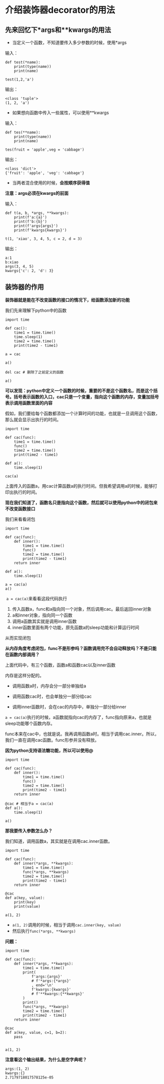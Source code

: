 # 介绍装饰器decorator的用法

## 先来回忆下*args和**kwargs的用法

- 当定义一个函数，不知道要传入多少参数的时候，使用*args

输入：

```
def test(*name):
    print(type(name))
    print(name)

test(1,2,'a')
```

输出：

```
<class 'tuple'>
(1, 2, 'a')
```

- 如果想向函数中传入一些属性，可以使用**kwargs

输入：

```
def tes(**name):
    print(type(name))
    print(name)
    
tes(fruit = 'apple',veg = 'cabbage')
```

输出：

```
<class 'dict'>
{'fruit': 'apple', 'veg': 'cabbage'}
```

- 当两者混合使用的时候，**会按顺序获得值**

**注意：args必须在kwargs的前面**

输入：

```
def t(a, b, *args, **kwargs):
    print(f'a:{a}')
    print(f'b:{b}')
    print(f'args{args}')
    print(f'kwargs{kwargs}')

t(1, 'xiao', 3, 4, 5, c = 2, d = 3)
```

输出：

```
a:1
b:xiao
args(3, 4, 5)
kwargs{'c': 2, 'd': 3}
```

## 装饰器的作用

 **装饰器就是能在不改变函数的接口的情况下，给函数添加新的功能**

我们先来理解下python中的函数

```
import time

def cac():
    time1 = time.time()
    time.sleep(1)
    time2 = time.time()
    print(time2 - time1)

a = cac

a()

del cac # 删除了之前定义的函数

a()
```

**可以发现：python中定义一个函数的时候，重要的不是这个函数名，而是这个括号。括号表示函数的入口，cac只是一个变量，指向这个函数的内存，变量加括号表示调用函数里面的内容**

假如，我们要给每个函数都添加一个计算时间的功能，也就是一旦调用这个函数，那么就会显示出执行的时间。

```
import time

def cac(func):
    time1 = time.time()
    func()
    time2 = time.time()
    print(time2 - time1)

def a():
    time.sleep(1)

cac(a)
```

上面传入的函数a，用cac计算函数a的执行时间。但我希望调用a的时候，能够打印出执行的时间。

**现在我们知道了，函数名只是指向这个函数，然后就可以使用python中的闭包来不改变函数接口**

我们来看看闭包

```
import time

def cac(func):
    def inner():
        time1 = time.time()
        func()
        time2 = time.time()
        print(time2 - time1)
    return inner

def a():
    time.sleep(1)

a = cac(a)
a()
```

​	`a = cac(a)`来看看这段代码执行

1. 传入函数a，func和a指向同一个对象，然后调用cac。最后返回inner对象
2. a和inner对象，指向同一个函数
3. 调用a函数其实就是调用inner函数
4. inner函数里面有两个功能，原先函数a的sleep功能和计算运行时间

从而实现闭包

**从内存角度考虑闭包，func不是形参吗？函数调用完不会自动释放吗？不是只能在函数内部调用？**

上面代码中，有三个函数，函数a和函数cac以及inner函数

内存是这样分配的。

- 调用函数a时，内存会分一部分单独给a

- 调用函数cac时，也会单独分一部分给cac

- 调用inner函数时，会在cac的内存中，单独分一部分给inner

`a = cac(a)`执行的时候，a函数就指向cac的内存了，func指向原来a，也就是sleep功能哪个函数内存。

func本来在cac中，也就是说。我再调用函数a时。相当于调用cac.inner。所以，我们一直在调用cac函数。func形参并没有释放。



**因为python支持语法糖功能，所以可以使用@**

```
import time

def cac(func):
    def inner():
        time1 = time.time()
        func()
        time2 = time.time()
        print(time2 - time1)
    return inner

@cac # 相当于a = cac(a)
def a():
    time.sleep(1)

a()
```

**那我要传入参数怎么办？**

我们知道，调用函数a，其实就是在调用cac.inner函数。

```
import time

def cac(func):
    def inner(*args, **kwargs):
        time1 = time.time()
        func(*args, **kwargs)
        time2 = time.time()
        print(time2 - time1)
    return inner

@cac
def a(key, value):
    print(key)
    print(value)

a(1, 2)
```

- `a(1, 2)`调用的时候，相当于调用`cac.inner(key, value)`
- 然后执行`func(*args, **kwargs)`

**问题：**

```
import time

def cac(func):
    def inner(*args, **kwargs):
        time1 = time.time()
        print(
            f'args:{args}'
            # f'*args:{*args}'
            , end='\n'
            f'kwargs:{kwargs}'
            # f'**kwargs:{**kwargs}'
        )
        print()
        func(*args, **kwargs)
        time2 = time.time()
        print(time2 - time1)
    return inner

@cac
def a(key, value, c=1, b=2):
    pass


a(1, 2)
```

**注意看这个输出结果，为什么是空字典呢？**

```
args:(1, 2)
kwargs:{}
2.7179718017578125e-05
```

